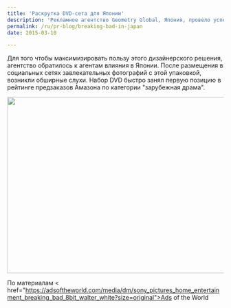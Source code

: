 ```yaml
---
title: 'Раскрутка DVD-сета для Японии'
description: 'Рекламное агентство Geometry Global, Япония, провело успешную кампанию по запуску в Японии полного набора серий &quot;Breaking Bad&quot; на DVD. Для него была разработана упаковка в виде восьмибитной головы главного героя сериала, Уолтера Уайта.'
permalink: /ru/pr-blog/breaking-bad-in-japan
date: 2015-03-10

---
```


Для того чтобы максимизировать пользу этого дизайнерского решения, агентство обратилось к агентам влияния в Японии. После размещения в социальных сетях завлекательных фотографий с этой упаковкой, возникли обширные слухи. Набор DVD быстро занял первую позицию в рейтинге предзаказов Амазона по категории "зарубежная драма".

<img src="{{ site.assets }}/upload/breaking_bad_final_board_for_pr_aotw.jpg" alt="" class="post__img" width="580" height="410">

По материалам < href="https://adsoftheworld.com/media/dm/sony_pictures_home_entertainment_breaking_bad_8bit_walter_white?size=original">Ads of the World</a>

